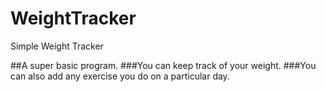 # WeightTracker
Simple Weight Tracker

##A super basic program.
###You can keep track of your weight.
###You can also add any exercise you do on a particular day.
